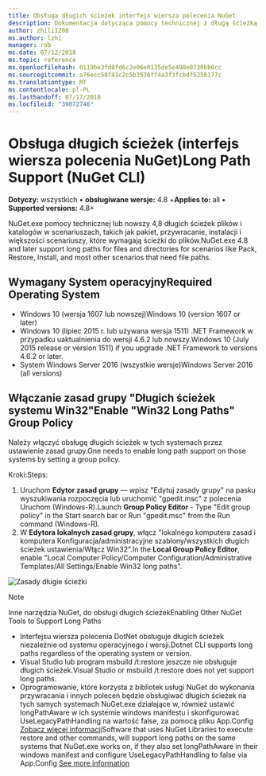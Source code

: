 ```yaml
---
title: Obsługa długich ścieżek interfejs wiersza polecenia NuGet
description: Dokumentacja dotycząca pomocy technicznej z długą ścieżką nuget.exe
author: zhili1208
ms.author: lzhi
manager: rob
ms.date: 07/12/2018
ms.topic: reference
ms.openlocfilehash: 0119be3fd8fd6c2e06e0135de5e498e0730bb0cc
ms.sourcegitcommit: a76ecc58f41c2c5b3536ff4a3f3fcbdf5258177c
ms.translationtype: MT
ms.contentlocale: pl-PL
ms.lasthandoff: 07/17/2018
ms.locfileid: "39072746"
---
```

# <a name="long-path-support-nuget-cli"></a><span data-ttu-id="f23af-103">Obsługa długich ścieżek (interfejs wiersza polecenia NuGet)</span><span class="sxs-lookup"><span data-stu-id="f23af-103">Long Path Support (NuGet CLI)</span></span>

<span data-ttu-id="f23af-104">**Dotyczy:** wszystkich &bullet; **obsługiwane wersje:** 4.8 +</span><span class="sxs-lookup"><span data-stu-id="f23af-104">**Applies to:** all &bullet; **Supported versions:** 4.8+</span></span>

<span data-ttu-id="f23af-105">NuGet.exe pomocy technicznej lub nowszy 4,8 długich ścieżek plików i katalogów w scenariuszach, takich jak pakiet, przywracanie, instalacji i większości scenariuszy, które wymagają ścieżki do plików.</span><span class="sxs-lookup"><span data-stu-id="f23af-105">NuGet.exe 4.8 and later support long paths for files and directories for scenarios like Pack, Restore, Install, and most other scenarios that need file paths.</span></span>

## <a name="required-operating-system"></a><span data-ttu-id="f23af-106">Wymagany System operacyjny</span><span class="sxs-lookup"><span data-stu-id="f23af-106">Required Operating System</span></span>

-   <span data-ttu-id="f23af-107">Windows 10 (wersja 1607 lub nowszej)</span><span class="sxs-lookup"><span data-stu-id="f23af-107">Windows 10 (version 1607 or later)</span></span>
-   <span data-ttu-id="f23af-108">Windows 10 (lipiec 2015 r. lub używana wersja 1511) .NET Framework w przypadku uaktualnienia do wersji 4.6.2 lub nowszy.</span><span class="sxs-lookup"><span data-stu-id="f23af-108">Windows 10 (July 2015 release or version 1511) if you upgrade .NET Framework to versions 4.6.2 or later.</span></span>
-   <span data-ttu-id="f23af-109">System Windows Server 2016 (wszystkie wersje)</span><span class="sxs-lookup"><span data-stu-id="f23af-109">Windows Server 2016 (all versions)</span></span>

## <a name="enable-win32-long-paths-group-policy"></a><span data-ttu-id="f23af-110">Włączanie zasad grupy "Długich ścieżek systemu Win32"</span><span class="sxs-lookup"><span data-stu-id="f23af-110">Enable "Win32 Long Paths" Group Policy</span></span>

<span data-ttu-id="f23af-111">Należy włączyć obsługę długich ścieżek w tych systemach przez ustawienie zasad grupy.</span><span class="sxs-lookup"><span data-stu-id="f23af-111">One needs to enable long path support on those systems by setting a group policy.</span></span>

<span data-ttu-id="f23af-112">Kroki:</span><span class="sxs-lookup"><span data-stu-id="f23af-112">Steps:</span></span>
1. <span data-ttu-id="f23af-113">Uruchom **Edytor zasad grupy** — wpisz "Edytuj zasady grupy" na pasku wyszukiwania rozpoczęcia lub uruchomić "gpedit.msc" z polecenia Uruchom (Windows-R).</span><span class="sxs-lookup"><span data-stu-id="f23af-113">Launch **Group Policy Editor** - Type "Edit group policy" in the Start search bar or Run "gpedit.msc" from the Run command (Windows-R).</span></span>
2. <span data-ttu-id="f23af-114">W **Edytora lokalnych zasad grupy**, włącz "lokalnego komputera zasad i komputera Konfiguracja/administracyjne szablony/wszystkich długich ścieżek ustawienia/Włącz Win32".</span><span class="sxs-lookup"><span data-stu-id="f23af-114">In the **Local Group Policy Editor**, enable "Local Computer Policy/Computer Configuration/Administrative Templates/All Settings/Enable Win32 long paths".</span></span>

![Zasady długie ścieżki](media/LongPathPolicy.png)


> [!Note]
> <span data-ttu-id="f23af-116">Inne narzędzia NuGet, do obsługi długich ścieżek</span><span class="sxs-lookup"><span data-stu-id="f23af-116">Enabling Other NuGet Tools to Support Long Paths</span></span>
>
> -   <span data-ttu-id="f23af-117">Interfejsu wiersza polecenia DotNet obsługuje długich ścieżek niezależnie od systemu operacyjnego i wersji.</span><span class="sxs-lookup"><span data-stu-id="f23af-117">Dotnet CLI supports long paths regardless of the operating system or version.</span></span>
> -   <span data-ttu-id="f23af-118">Visual Studio lub program msbuild /t:restore jeszcze nie obsługuje długich ścieżek.</span><span class="sxs-lookup"><span data-stu-id="f23af-118">Visual Studio or msbuild /t:restore does not yet support long paths.</span></span>
> -   <span data-ttu-id="f23af-119">Oprogramowanie, które korzysta z bibliotek usługi NuGet do wykonania przywracania i innych poleceń będzie obsługiwać długich ścieżek na tych samych systemach NuGet.exe działające w, również ustawić longPathAware w ich systemie windows manifestu i skonfigurować UseLegacyPathHandling na wartość false, za pomocą pliku App.Config [ Zobacz więcej informacji](https://blogs.msdn.microsoft.com/jeremykuhne/2016/07/30/net-4-6-2-and-long-paths-on-windows-10/)</span><span class="sxs-lookup"><span data-stu-id="f23af-119">Software that uses NuGet Libraries to execute restore and other commands, will support long paths on the same systems that NuGet.exe works on, if they also set longPathAware in their windows manifest and configure UseLegacyPathHandling to false via App.Config [See more information](https://blogs.msdn.microsoft.com/jeremykuhne/2016/07/30/net-4-6-2-and-long-paths-on-windows-10/)</span></span>

